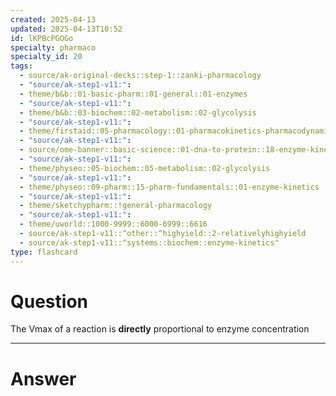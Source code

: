 ```yaml
---
created: 2025-04-13
updated: 2025-04-13T10:52
id: lKPBcPGOGo
specialty: pharmaco
specialty_id: 20
tags:
  - source/ak-original-decks::step-1::zanki-pharmacology
  - "source/ak-step1-v11:": 
  - theme/b&b::01-basic-pharm::01-general::01-enzymes
  - "source/ak-step1-v11:": 
  - theme/b&b::03-biochem::02-metabolism::02-glycolysis
  - "source/ak-step1-v11:": 
  - theme/firstaid::05-pharmacology::01-pharmacokinetics-pharmacodynamics::01-enzyme-kinetics::michaelis-mentin
  - "source/ak-step1-v11:": 
  - source/ome-banner::basic-science::01-dna-to-protein::18-enzyme-kinetics
  - "source/ak-step1-v11:": 
  - theme/physeo::05-biochem::05-metabolism::02-glycolysis
  - "source/ak-step1-v11:": 
  - theme/physeo::09-pharm::15-pharm-fundamentals::01-enzyme-kinetics
  - "source/ak-step1-v11:": 
  - theme/sketchypharm::!general-pharmacology
  - "source/ak-step1-v11:": 
  - theme/uworld::1000-9999::6000-6999::6616
  - source/ak-step1-v11::^other::^highyield::2-relativelyhighyield
  - source/ak-step1-v11::^systems::biochem::enzyme-kinetics"
type: flashcard
---
```


# Question
The Vmax of a reaction is **directly** proportional to enzyme concentration

---

# Answer
